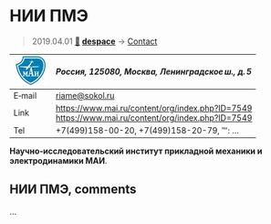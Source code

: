 # НИИ ПМЭ
> 2019.04.01 **[🚀](../index/index.md) [despace](index.md)** → [Contact](contact.md)

|[![](f/contact/m/mai_logo1_thumb.jpg)](f/contact/m/mai_logo1.png)|*Россия, 125080, Москва, Ленинградское ш., д. 5*|
|:--|:--|
|E‑mail| <riame@sokol.ru> |
|Link| <https://www.mai.ru/content/org/index.php?ID=7549><br> <https://www.mai.ru/content/org/index.php?ID=7549> |
|Tel| +7(499)158-00-20, +7(499)158-20-79, ℻: … |

**Научно‑исследовательский институт прикладной механики и электродинамики МАИ**.


<p style="page-break-after:always"> </p>

## НИИ ПМЭ, comments

…

